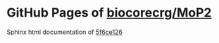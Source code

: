 GitHub Pages of [biocorecrg/MoP2](https://github.com/biocorecrg/MoP2.git)
===
Sphinx html documentation of [5f6ce126](https://github.com/biocorecrg/MoP2/tree/5f6ce1260aa35d21d18ddf18739592f0238b2dff)
